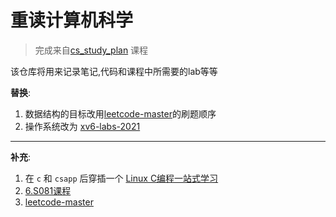 # 重读计算机科学

> 完成来自[cs_study_plan](https://github.com/spring2go/cs_study_plan) 课程

该仓库将用来记录笔记,代码和课程中所需要的lab等等

**替换**:

1. 数据结构的目标改用[leetcode-master](https://github.com/youngyangyang04/leetcode-master)的刷题顺序
2. 操作系统改为 [xv6-labs-2021](https://github.com/cndoit18/xv6-labs-2021)

---
**补充**:

1. 在 `c` 和 `csapp` 后穿插一个 [Linux C编程一站式学习](https://docs.huihoo.com/c/linux-c-programming/index.html)
2. [6.S081课程](https://github.com/duguosheng/6.S081-All-in-one)
3. [leetcode-master](https://programmercarl.com/)
